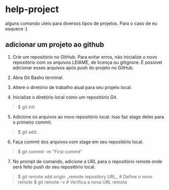# help-project
alguns comando uteis para diversos tipos de projetos. Para o caso de eu esquece :)

## adicionar um projeto ao github

1. Crie um repositório no GitHub. Para evitar erros, não inicialize o novo repositório com os arquivos LEIAME, de licença ou gitignore. É possível adicionar esses arquivos após push do projeto no GitHub.
2. Abra Git Basho terminal.
3. Altere o diretório de trabalho atual para seu projeto local.

4. Inicialize o diretório local como um repositório Git.
  <blockquote>
    $ git init
  </blockquote>
  
5. Adicione os arquivos ao novo repositório local. Isso faz stage deles para o primeiro commit.
  <blockquote>
  $ git add .
  </blockquote>

6. Faça commit dos arquivos com stage em seu repositório local.
  <blockquote>
  $ git commit -m "First commit"
  </blockquote>

7. No prompt de comando, adicione a URL para o repositório remote onde será feito push do seu repositório local.
  <blockquote>
  $ git remote add origin _remote repository URL_
  # Define o novo remote
  $ git remote -v
  # Verifica a nova URL remota
  </blockquote>
